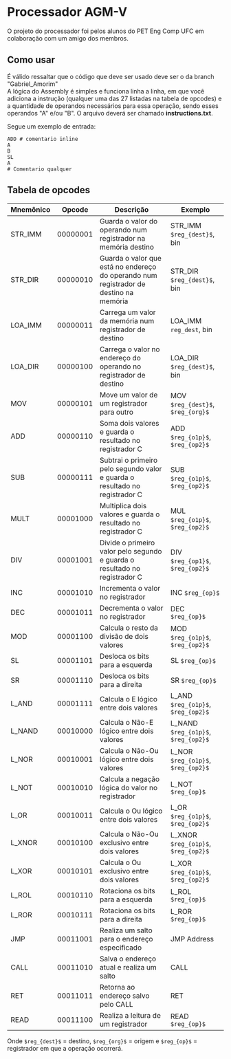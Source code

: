 # Processador AGM-V

O projeto do processador foi pelos alunos do PET Eng Comp UFC em colaboração com um amigo dos membros.

## Como usar
É válido ressaltar que o código que deve ser usado deve ser o da branch "Gabriel_Amorim" <br>
A lógica do Assembly é simples e funciona linha a linha, em que você adiciona a instrução (qualquer uma das 27 listadas na tabela de opcodes) e a quantidade de operandos necessários para essa operação, sendo esses operandos "A" e/ou "B". O arquivo deverá ser chamado **instructions.txt**.

Segue um exemplo de entrada:

```
ADD # comentario inline
A
B
SL
A
# Comentario qualquer
```   

## Tabela de opcodes 

| **Mnemônico** | **Opcode** | **Descrição** | **Exemplo** |
|---------------|------------|---------------|-------------|
| STR_IMM       | 00000001   | Guarda o valor do operando num registrador na memória destino | STR_IMM `$reg_{dest}$`, bin |
| STR_DIR       | 00000010   | Guarda o valor que está no endereço do operando num registrador de destino na memória | STR_DIR `$reg_{dest}$`, bin |
| LOA_IMM       | 00000011   | Carrega um valor da memória num registrador de destino | LOA_IMM `reg_dest`, bin |
| LOA_DIR       | 00000100   | Carrega o valor no endereço do operando no registrador de destino | LOA_DIR `$reg_{dest}$`, bin |
| MOV           | 00000101   | Move um valor de um registrador para outro | MOV `$reg_{dest}$`, `$reg_{org}$` |
| ADD           | 00000110   | Soma dois valores e guarda o resultado no registrador C | ADD `$reg_{o1p}$`, `$reg_{op2}$` |
| SUB           | 00000111   | Subtrai o primeiro pelo segundo valor e guarda o resultado no registrador C | SUB `$reg_{o1p}$`, `$reg_{op2}$` |
| MULT          | 00001000   | Multiplica dois valores e guarda o resultado no registrador C | MUL `$reg_{o1p}$`, `$reg_{op2}$` |
| DIV           | 00001001   | Divide o primeiro valor pelo segundo e guarda o resultado no registrador C | DIV `$reg_{op1}$`, `$reg_{op2}$` |
| INC           | 00001010   | Incrementa o valor no registrador | INC `$reg_{op}$` |
| DEC           | 00001011   | Decrementa o valor no registrador | DEC `$reg_{op}$` |
| MOD           | 00001100   | Calcula o resto da divisão de dois valores | MOD `$reg_{o1p}$`, `$reg_{op2}$` |
| SL            | 00001101   | Desloca os bits para a esquerda | SL `$reg_{op}$` |
| SR            | 00001110   | Desloca os bits para a direita | SR `$reg_{op}$` |
| L_AND         | 00001111   | Calcula o E lógico entre dois valores | L_AND `$reg_{o1p}$`, `$reg_{op2}$` |
| L_NAND        | 00010000   | Calcula o Não-E lógico entre dois valores | L_NAND `$reg_{o1p}$`, `$reg_{op2}$` |
| L_NOR         | 00010001   | Calcula o Não-Ou lógico entre dois valores | L_NOR `$reg_{o1p}$`, `$reg_{op2}$` |
| L_NOT         | 00010010   | Calcula a negação lógica do valor no registrador | L_NOT `$reg_{op}$` |
| L_OR          | 00010011   | Calcula o Ou lógico entre dois valores | L_OR `$reg_{o1p}$`, `$reg_{op2}$` |
| L_XNOR        | 00010100   | Calcula o Não-Ou exclusivo entre dois valores | L_XNOR `$reg_{o1p}$`, `$reg_{op2}$` |
| L_XOR         | 00010101   | Calcula o Ou exclusivo entre dois valores | L_XOR `$reg_{o1p}$`, `$reg_{op2}$` |
| L_ROL         | 00010110   | Rotaciona os bits para a esquerda | L_ROL `$reg_{op}$` |
| L_ROR         | 00010111   | Rotaciona os bits para a direita | L_ROR `$reg_{op}$` |
| JMP           | 00011001   | Realiza um salto para o endereço especificado | JMP Address |
| CALL          | 00011010   | Salva o endereço atual e realiza um salto | CALL |
| RET           | 00011011   | Retorna ao endereço salvo pelo CALL | RET |
| READ          | 00011100   | Realiza a leitura de um registrador | READ `$reg_{op}$` |


Onde `$reg_{dest}$` = destino, `$reg_{org}$` = origem e `$reg_{op}$` = registrador em que a operação ocorrerá.
